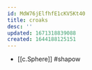 ```yaml
---
id: MdW76jElfhfE1cKV5Kt40
title: croaks
desc: ''
updated: 1671318839088
created: 1644188125151
---
```


- [[c.Sphere]] #shapow
